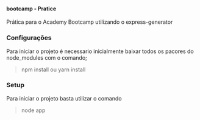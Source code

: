 #### bootcamp - Pratice

Prática para o Academy Bootcamp utilizando o express-generator

### Configurações
Para iniciar o projeto é necessario inicialmente baixar todos os pacores do node_modules com o comando;

> npm install ou yarn install 

### Setup

Para iniciar o projeto basta utilizar o comando

> node app

